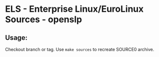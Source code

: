 # ELS - Enterprise Linux/EuroLinux Sources - openslp
 
## Usage:
  Checkout branch or tag. Use `make sources` to recreate  SOURCE0 archive.
